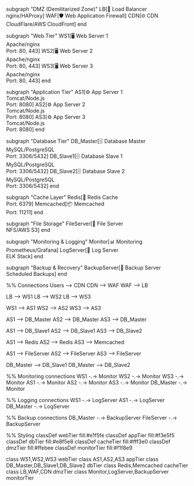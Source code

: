 subgraph "DMZ (Demilitarized Zone)"
    LB[🔄 Load Balancer<br/>nginx/HAProxy]
    WAF[🛡️ Web Application Firewall]
    CDN[🌐 CDN<br/>CloudFlare/AWS CloudFront]
end

subgraph "Web Tier"
    WS1[🖥️ Web Server 1<br/>Apache/nginx<br/>Port: 80, 443]
    WS2[🖥️ Web Server 2<br/>Apache/nginx<br/>Port: 80, 443]
    WS3[🖥️ Web Server 3<br/>Apache/nginx<br/>Port: 80, 443]
end

subgraph "Application Tier"
    AS1[⚙️ App Server 1<br/>Tomcat/Node.js<br/>Port: 8080]
    AS2[⚙️ App Server 2<br/>Tomcat/Node.js<br/>Port: 8080]
    AS3[⚙️ App Server 3<br/>Tomcat/Node.js<br/>Port: 8080]
end

subgraph "Database Tier"
    DB_Master[🗄️ Database Master<br/>MySQL/PostgreSQL<br/>Port: 3306/5432]
    DB_Slave1[🗄️ Database Slave 1<br/>MySQL/PostgreSQL<br/>Port: 3306/5432]
    DB_Slave2[🗄️ Database Slave 2<br/>MySQL/PostgreSQL<br/>Port: 3306/5432]
end

subgraph "Cache Layer"
    Redis[🚀 Redis Cache<br/>Port: 6379]
    Memcached[📦 Memcached<br/>Port: 11211]
end

subgraph "File Storage"
    FileServer[📁 File Server<br/>NFS/AWS S3]
end

subgraph "Monitoring & Logging"
    Monitor[📊 Monitoring<br/>Prometheus/Grafana]
    LogServer[📝 Log Server<br/>ELK Stack]
end

subgraph "Backup & Recovery"
    BackupServer[💾 Backup Server<br/>Scheduled Backups]
end

%% Connections
Users --> CDN
CDN --> WAF
WAF --> LB

LB --> WS1
LB --> WS2
LB --> WS3

WS1 --> AS1
WS2 --> AS2
WS3 --> AS3

AS1 --> DB_Master
AS2 --> DB_Master
AS3 --> DB_Master

AS1 --> DB_Slave1
AS2 --> DB_Slave1
AS3 --> DB_Slave2

AS1 --> Redis
AS2 --> Redis
AS3 --> Memcached

AS1 --> FileServer
AS2 --> FileServer
AS3 --> FileServer

DB_Master --> DB_Slave1
DB_Master --> DB_Slave2

%% Monitoring connections
WS1 -.-> Monitor
WS2 -.-> Monitor
WS3 -.-> Monitor
AS1 -.-> Monitor
AS2 -.-> Monitor
AS3 -.-> Monitor
DB_Master -.-> Monitor

%% Logging connections
WS1 -.-> LogServer
AS1 -.-> LogServer
DB_Master -.-> LogServer

%% Backup connections
DB_Master -.-> BackupServer
FileServer -.-> BackupServer

%% Styling
classDef webTier fill:#e1f5fe
classDef appTier fill:#f3e5f5
classDef dbTier fill:#e8f5e8
classDef cacheTier fill:#fff3e0
classDef dmzTier fill:#ffebee
classDef monitorTier fill:#f1f8e9

class WS1,WS2,WS3 webTier
class AS1,AS2,AS3 appTier
class DB_Master,DB_Slave1,DB_Slave2 dbTier
class Redis,Memcached cacheTier
class LB,WAF,CDN dmzTier
class Monitor,LogServer,BackupServer monitorTier</content>
